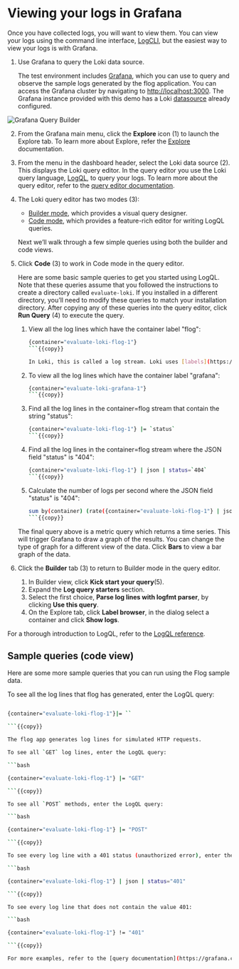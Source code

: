 # Viewing your logs in Grafana

Once you have collected logs, you will want to view them.  You can view your logs using the command line interface, [LogCLI](/docs/loki/latest/query/logcli/), but the easiest way to view your logs is with Grafana.

1. Use Grafana to query the Loki data source.  

    The test environment includes [Grafana](https://grafana.com/docs/grafana/latest/), which you can use to query and observe the sample logs generated by the flog application.  You can access the Grafana cluster by navigating to [http://localhost:3000]({{TRAFFIC_HOST1_3000}}).  The Grafana instance provided with this demo has a Loki [datasource](https://grafana.com/docs/grafana/latest/datasources/loki/) already configured.

![Grafana Query Builder](https://grafana.com/media/docs/loki/grafana-query-builder-v2.png)

2. From the Grafana main menu, click the **Explore** icon (1) to launch the Explore tab. To learn more about Explore, refer the [Explore](https://grafana.com/docs/grafana/latest/explore/) documentation.

3. From the menu in the dashboard header, select the Loki data source (2).  This displays the Loki query editor. In the query editor you use the Loki query language, [LogQL](https://grafana.com/docs/loki/latest/query/), to query your logs.
    To learn more about the query editor, refer to the [query editor documentation](https://grafana.com/docs/grafana/latest/datasources/loki/query-editor/).

4. The Loki query editor has two modes (3):

   - [Builder mode](https://grafana.com/docs/grafana/latest/datasources/loki/query-editor/#builder-mode), which provides a visual query designer.
   - [Code mode](https://grafana.com/docs/grafana/latest/datasources/loki/query-editor/#code-mode), which provides a feature-rich editor for writing LogQL queries.

   Next we’ll walk through a few simple queries using both the builder and code views.

5. Click **Code** (3) to work in Code mode in the query editor.

    Here are some basic sample queries to get you started using LogQL.  Note that these queries assume that you followed the instructions to create a directory called `evaluate-loki`. If you installed in a different directory, you’ll need to modify these queries to match your installation directory.  After copying any of these queries into the query editor, click **Run Query** (4) to execute the query.

    1. View all the log lines which have the container label "flog":

        ```bash
        {container="evaluate-loki-flog-1"}
        ```{{copy}}

        In Loki, this is called a log stream. Loki uses [labels](https://grafana.com/docs/loki/latest/get-started/labels/) as metadata to describe log streams.  Loki queries always start with a label selector.  In the query above, the label selector is `container`.

    2. To view all the log lines which have the container label "grafana":

        ```bash
        {container="evaluate-loki-grafana-1"}
        ```{{copy}}

    3. Find all the log lines in the container=flog stream that contain the string "status":

        ```bash
        {container="evaluate-loki-flog-1"} |= `status`
        ```{{copy}}

    4. Find all the log lines in the container=flog stream where the JSON field "status" is "404":

        ```bash
        {container="evaluate-loki-flog-1"} | json | status=`404`
        ```{{copy}}

    5. Calculate the number of logs per second where the JSON field "status" is "404":

        ```bash
        sum by(container) (rate({container="evaluate-loki-flog-1"} | json | status=`404` [$__auto]))        
        ```{{copy}}

    The final query above is a metric query which returns a time series. This will trigger Grafana to draw a graph of the results.  You can change the type of graph for a different view of the data.  Click **Bars** to view a bar graph of the data.

6. Click the **Builder** tab (3) to return to Builder mode in the query editor.
    1. In Builder view, click **Kick start your query**(5).
    2. Expand the **Log query starters** section.
    3. Select the first choice, **Parse log lines with logfmt parser**, by clicking **Use this query**.
    4. On the Explore tab, click **Label browser**, in the dialog select a container and click **Show logs**.

For a thorough introduction to LogQL, refer to the [LogQL reference](https://grafana.com/docs/loki/latest/query/).

## Sample queries (code view)

Here are some more sample queries that you can run using the Flog sample data.

To see all the log lines that flog has generated, enter the LogQL query:

```bash

{container="evaluate-loki-flog-1"}|= ``

```{{copy}}

The flog app generates log lines for simulated HTTP requests.

To see all `GET` log lines, enter the LogQL query:

```bash

{container="evaluate-loki-flog-1"} |= "GET"

```{{copy}}

To see all `POST` methods, enter the LogQL query:

```bash

{container="evaluate-loki-flog-1"} |= "POST"

```{{copy}}

To see every log line with a 401 status (unauthorized error), enter the LogQL query:

```bash

{container="evaluate-loki-flog-1"} | json | status="401"

```{{copy}}

To see every log line that does not contain the value 401:

```bash

{container="evaluate-loki-flog-1"} != "401"

```{{copy}}

For more examples, refer to the [query documentation](https://grafana.com/docs/loki/latest/query/query_examples/).